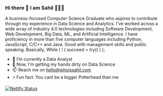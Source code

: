 ### Hi there 👋 I am Sahil 🤷🏼‍♂️
A business-focused Computer Science Graduate who aspires to contribute through my experience in Data Science and Analytics. I've worked across a wide array of industry 4.0 technologies including Software Development, Web Development, Big Data, ML, and Artificial Intelligence. I have proficiency in more than five computer languages including Python, JavaScript, C/C++ and Java. Good with management skills and public speaking. Basically, While ( ! ( succeed = try() ) );

- 🔭 I’m currently a Data Analyst
- 🌱 Now, I'm getting my hands dirty on Data Science 
- 📫 Reach me on hello@whoissahil.com
- ⚡ Fun fact: You cant be a bigger Potterhead than me


[![Netlify Status](https://api.netlify.com/api/v1/badges/c3f70432-bd8f-491a-ac71-f0196048ca2e/deploy-status)](https://app.netlify.com/sites/whoissahil/deploys)
